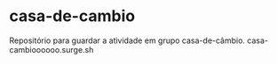 # casa-de-cambio
Repositório para guardar a atividade em grupo casa-de-câmbio.
casa-cambioooooo.surge.sh
